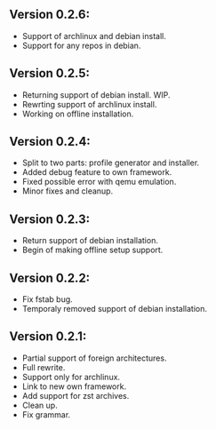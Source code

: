 ## Version 0.2.6:
* Support of archlinux and debian install.
* Support for any repos in debian.

## Version 0.2.5:
* Returning support of debian install. WIP.
* Rewrting support of archlinux install.
* Working on offline installation.

## Version 0.2.4:
* Split to two parts: profile generator and installer.
* Added debug feature to own framework.
* Fixed possible error with qemu emulation.
* Minor fixes and cleanup.

## Version 0.2.3:
* Return support of debian installation.
* Begin of making offline setup support.

## Version 0.2.2:
* Fix fstab bug.
* Temporaly removed support of debian installation.

## Version 0.2.1:
* Partial support of foreign architectures.
* Full rewrite.
* Support only for archlinux.
* Link to new own framework.
* Add support for zst archives.
* Clean up.
* Fix grammar.